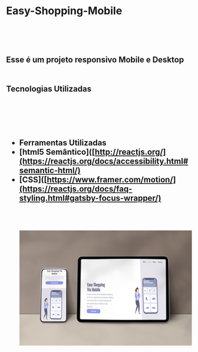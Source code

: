 <h1>Easy-Shopping-Mobile<h1>
  <br>
  <h2>Esse é um projeto responsivo Mobile e Desktop
  <br>
    <br>
    <h2>Tecnologias Utilizadas
      <br>
      <br>
      <img src="https://img.shields.io/badge/HTML5-E34F26?style=for-the-badge&logo=html5&logoColor=white" alt="">
      <br>
      <img src="https://img.shields.io/badge/CSS3-1572B6?style=for-the-badge&logo=css3&logoColor=white" alt="">
      <br>
      <br>
      
- Ferramentas Utilizadas
- [html5 Semântico]([http://reactjs.org/](https://reactjs.org/docs/accessibility.html#semantic-html/)
- [CSS]([https://www.framer.com/motion/](https://reactjs.org/docs/faq-styling.html#gatsby-focus-wrapper/)
      <br>
      <br>
      <br>
      <br>
  <img src="https://github.com/devgeofelix/Easy-Shopping-Mobile/blob/master/README.jpg?raw=true" width="700px" alt="">
     
